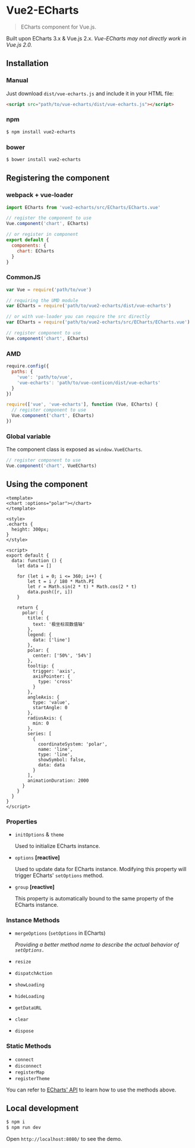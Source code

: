# Vue2-ECharts

> ECharts component for Vue.js.

Built upon ECharts 3.x & Vue.js 2.x.
*Vue-ECharts may not directly work in Vue.js 2.0.*

## Installation

### Manual

Just download `dist/vue-echarts.js` and include it in your HTML file:

```html
<script src="path/to/vue-echarts/dist/vue-echarts.js"></script>
```

### npm 

```bash
$ npm install vue2-echarts
```

### bower

```bash
$ bower install vue2-echarts
```

## Registering the component

### webpack + vue-loader
```js
import ECharts from 'vue2-echarts/src/ECharts/ECharts.vue'

// register the component to use
Vue.component('chart', ECharts)

// or register in component
export default {
  components: {
    chart: ECharts
  }
}
```

### CommonJS

```js
var Vue = require('path/to/vue')

// requiring the UMD module
var ECharts = require('path/to/vue2-echarts/dist/vue-echarts')

// or with vue-loader you can require the src directly
var ECharts = require('path/to/vue2-echarts/src/ECharts/ECharts.vue')

// register component to use
Vue.component('chart', ECharts)
```

### AMD

```js
require.config({
  paths: {
    'vue': 'path/to/vue',
    'vue-echarts': 'path/to/vue-conticon/dist/vue-echarts'
  }
})

require(['vue', 'vue-echarts'], function (Vue, ECharts) {
  // register component to use
  Vue.component('chart', ECharts)
})
```

### Global variable

The component class is exposed as `window.VueECharts`.

```js
// register component to use
Vue.component('chart', VueECharts)
```

## Using the component

```vue
<template>
<chart :options="polar"></chart>
</template>

<style>
.echarts {
  height: 300px;
}
</style>

<script>
export default {
  data: function () {
    let data = []

    for (let i = 0; i <= 360; i++) {
        let t = i / 180 * Math.PI
        let r = Math.sin(2 * t) * Math.cos(2 * t)
        data.push([r, i])
    }

    return {
      polar: {
        title: {
          text: '极坐标双数值轴'
        },
        legend: {
          data: ['line']
        },
        polar: {
          center: ['50%', '54%']
        },
        tooltip: {
          trigger: 'axis',
          axisPointer: {
            type: 'cross'
          }
        },
        angleAxis: {
          type: 'value',
          startAngle: 0
        },
        radiusAxis: {
          min: 0
        },
        series: [
          {
            coordinateSystem: 'polar',
            name: 'line',
            type: 'line',
            showSymbol: false,
            data: data
          }
        ],
        animationDuration: 2000
      }
    }
  }
}
</script>
```

### Properties

* `initOptions` & `theme`

  Used to initialize ECharts instance.

* `options` **[reactive]**

  Used to update data for ECharts instance. Modifying this property will trigger ECharts' `setOptions` method.

* `group` **[reactive]**

  This property is automatically bound to the same property of the ECharts instance.

### Instance Methods

* `mergeOptions` (`setOptions` in ECharts)

  *Providing a better method name to describe the actual behavior of `setOptions.`*

* `resize`
* `dispatchAction`
* `showLoading`
* `hideLoading`
* `getDataURL`
* `clear`
* `dispose`

### Static Methods

* `connect`
* `disconnect`
* `registerMap`
* `registerTheme`

You can refer to [ECharts' API](http://echarts.baidu.com/api.html) to learn how to use the methods above.

## Local development

```bash
$ npm i
$ npm run dev
```

Open `http://localhost:8080/` to see the demo.
